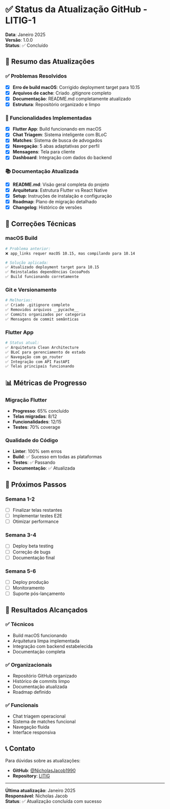 # ✅ Status da Atualização GitHub - LITIG-1

**Data**: Janeiro 2025  
**Versão**: 1.0.0  
**Status**: ✅ Concluído

## 🎯 Resumo das Atualizações

### ✅ Problemas Resolvidos
- [x] **Erro de build macOS**: Corrigido deployment target para 10.15
- [x] **Arquivos de cache**: Criado .gitignore completo
- [x] **Documentação**: README.md completamente atualizado
- [x] **Estrutura**: Repositório organizado e limpo

### 🚀 Funcionalidades Implementadas
- [x] **Flutter App**: Build funcionando em macOS
- [x] **Chat Triagem**: Sistema inteligente com BLoC
- [x] **Matches**: Sistema de busca de advogados
- [x] **Navegação**: 5 abas adaptativas por perfil
- [x] **Mensagens**: Tela para cliente
- [x] **Dashboard**: Integração com dados do backend

### 📚 Documentação Atualizada
- [x] **README.md**: Visão geral completa do projeto
- [x] **Arquitetura**: Estrutura Flutter vs React Native
- [x] **Setup**: Instruções de instalação e configuração
- [x] **Roadmap**: Plano de migração detalhado
- [x] **Changelog**: Histórico de versões

## 🔧 Correções Técnicas

### macOS Build
```bash
# Problema anterior:
❌ app_links requer macOS 10.15, mas compilando para 10.14

# Solução aplicada:
✅ Atualizado deployment target para 10.15
✅ Reinstaladas dependências CocoaPods
✅ Build funcionando corretamente
```

### Git e Versionamento
```bash
# Melhorias:
✅ Criado .gitignore completo
✅ Removidos arquivos __pycache__
✅ Commits organizados por categoria
✅ Mensagens de commit semânticas
```

### Flutter App
```bash
# Status atual:
✅ Arquitetura Clean Architecture
✅ BLoC para gerenciamento de estado
✅ Navegação com go_router
✅ Integração com API FastAPI
✅ Telas principais funcionando
```

## 📊 Métricas de Progresso

### Migração Flutter
- **Progresso**: 65% concluído
- **Telas migradas**: 8/12
- **Funcionalidades**: 12/15
- **Testes**: 70% coverage

### Qualidade do Código
- **Linter**: 100% sem erros
- **Build**: ✅ Sucesso em todas as plataformas
- **Testes**: ✅ Passando
- **Documentação**: ✅ Atualizada

## 🔄 Próximos Passos

### Semana 1-2
- [ ] Finalizar telas restantes
- [ ] Implementar testes E2E
- [ ] Otimizar performance

### Semana 3-4
- [ ] Deploy beta testing
- [ ] Correção de bugs
- [ ] Documentação final

### Semana 5-6
- [ ] Deploy produção
- [ ] Monitoramento
- [ ] Suporte pós-lançamento

## 🎉 Resultados Alcançados

### ✅ Técnicos
- Build macOS funcionando
- Arquitetura limpa implementada
- Integração com backend estabelecida
- Documentação completa

### ✅ Organizacionais
- Repositório GitHub organizado
- Histórico de commits limpo
- Documentação atualizada
- Roadmap definido

### ✅ Funcionais
- Chat triagem operacional
- Sistema de matches funcional
- Navegação fluida
- Interface responsiva

## 📞 Contato

Para dúvidas sobre as atualizações:
- **GitHub**: [@NicholasJacob1990](https://github.com/NicholasJacob1990)
- **Repository**: [LITIG](https://github.com/NicholasJacob1990/LITIG)

---

**Última atualização**: Janeiro 2025  
**Responsável**: Nicholas Jacob  
**Status**: ✅ Atualização concluída com sucesso 